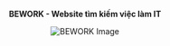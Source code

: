 <p align="center">
 <strong>BEWORK - Website tìm kiếm việc làm IT</strong> 
</p>

<p align="center">
  <img src="https://github.com/huypq8503/BEWORK/assets/117892182/262c1da4-0c34-44dc-bbf2-fd68cb7caf37" alt="BEWORK Image">
</p>
